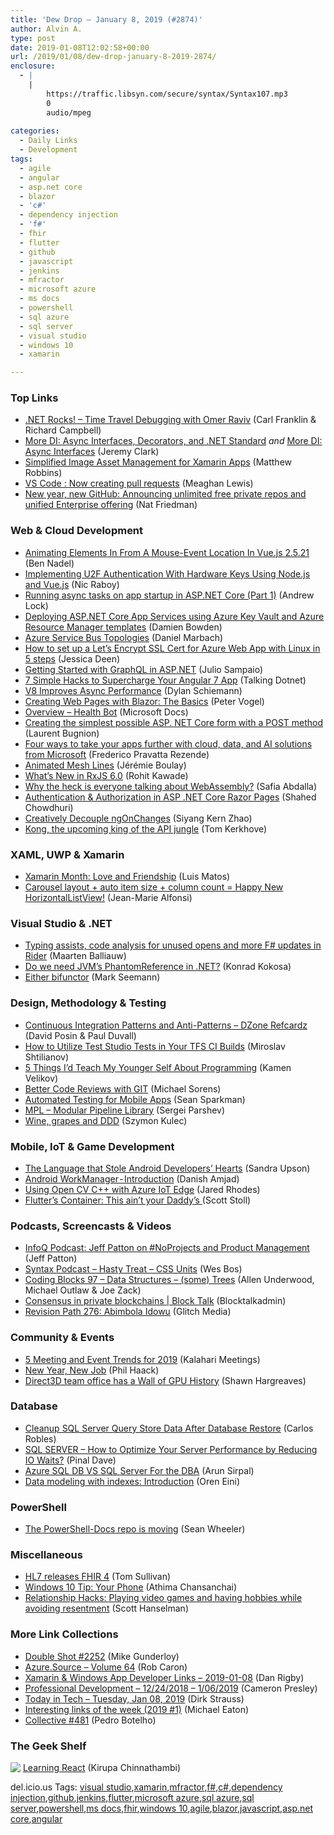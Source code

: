 ```yaml
---
title: 'Dew Drop – January 8, 2019 (#2874)'
author: Alvin A.
type: post
date: 2019-01-08T12:02:58+00:00
url: /2019/01/08/dew-drop-january-8-2019-2874/
enclosure:
  - |
    |
        https://traffic.libsyn.com/secure/syntax/Syntax107.mp3
        0
        audio/mpeg
        
categories:
  - Daily Links
  - Development
tags:
  - agile
  - angular
  - asp.net core
  - blazor
  - 'c#'
  - dependency injection
  - 'f#'
  - fhir
  - flutter
  - github
  - javascript
  - jenkins
  - mfractor
  - microsoft azure
  - ms docs
  - powershell
  - sql azure
  - sql server
  - visual studio
  - windows 10
  - xamarin

---
```

### <a name="top"></a>Top Links

  * <a href="http://www.dotnetrocks.com/default.aspx?ShowNum=1613" target="_blank">.NET Rocks! &#8211; Time Travel Debugging with Omer Raviv</a> (Carl Franklin & Richard Campbell)
  * <a href="https://jeremybytes.blogspot.com/2019/01/more-di-async-interfaces-decorators-and.html" target="_blank">More DI: Async Interfaces, Decorators, and .NET Standard</a> _and_ <a href="https://jeremybytes.blogspot.com/2019/01/more-di-async-interfaces.html" target="_blank">More DI: Async Interfaces</a> (Jeremy Clark)
  * <a href="https://www.mfractor.com/blogs/news/simplified-image-asset-management-for-xamarin-apps" target="_blank">Simplified Image Asset Management for Xamarin Apps</a> (Matthew Robbins)
  * <a href="https://blog.github.com/2019-01-07-create-pull-requests-in-vscode/" target="_blank">VS Code : Now creating pull requests</a> (Meaghan Lewis)
  * <a href="https://blog.github.com/2019-01-07-new-year-new-github/" target="_blank">New year, new GitHub: Announcing unlimited free private repos and unified Enterprise offering</a> (Nat Friedman)



### <a name="web"></a>Web & Cloud Development

  * <a href="https://www.bennadel.com/blog/3559-animating-elements-in-from-a-mouse-event-location-in-vue-js-2-5-21.htm" target="_blank">Animating Elements In From A Mouse-Event Location In Vue.js 2.5.21</a> (Ben Nadel)
  * <a href="https://www.thepolyglotdeveloper.com/2019/01/implementing-u2f-authentication-hardware-keys-nodejs-vuejs/" target="_blank">Implementing U2F Authentication With Hardware Keys Using Node.js and Vue.js</a> (Nic Raboy)
  * <a href="https://andrewlock.net/running-async-tasks-on-app-startup-in-asp-net-core-part-1/" target="_blank">Running async tasks on app startup in ASP.NET Core (Part 1)</a> (Andrew Lock)
  * <a href="https://damienbod.com/2019/01/07/deploying-asp-net-core-app-services-using-azure-key-vault-and-azure-resource-manager-templates/" target="_blank">Deploying ASP.NET Core App Services using Azure Key Vault and Azure Resource Manager templates</a> (Damien Bowden)
  * <a href="https://www.planetgeek.ch/2019/01/07/azure-service-bus-topologies/" target="_blank">Azure Service Bus Topologies</a> (Daniel Marbach)
  * <a href="https://jessicadeen.com/how-to-manually-setup-a-lets-encrypt-ssl-cert-for-azure-web-app-with-linux/" target="_blank">How to set up a Let&#8217;s Encrypt SSL Cert for Azure Web App with Linux in 5 steps</a> (Jessica Deen)
  * <a href="https://www.red-gate.com/simple-talk/dotnet/net-development/getting-started-with-graphql-in-asp-net/" target="_blank">Getting Started with GraphQL in ASP.NET</a> (Julio Sampaio)
  * <a href="https://www.talkingdotnet.com/7-simple-hacks-supercharge-web-applications-angular-7/" target="_blank">7 Simple Hacks to Supercharge Your Angular 7 App</a> (Talking Dotnet)
  * <a href="https://www.infoq.com/news/2019/01/v8-async-performance?utm_campaign=infoq_content&utm_source=infoq&utm_medium=feed&utm_term=global" target="_blank">V8 Improves Async Performance</a> (Dylan Schiemann)
  * <a href="https://visualstudiomagazine.com/articles/2018/12/01/creating-web-pages-with-blazor.aspx" target="_blank">Creating Web Pages with Blazor: The Basics</a> (Peter Vogel)
  * <a href="https://docs.microsoft.com/en-gb/HealthBot/" target="_blank">Overview &#8211; Health Bot</a> (Microsoft Docs)
  * <a href="http://feedproxy.google.com/~r/galasoft/~3/kzxiNPHBnTE/creating-the-simplest-possible-asp-net-core-form-with-a-post-method" target="_blank">Creating the simplest possible ASP. NET Core form with a POST method</a> (Laurent Bugnion)
  * <a href="https://cloudblogs.microsoft.com/sqlserver/2019/01/07/four-ways-to-take-your-apps-further-with-cloud-data-and-ai-solutions-from-microsoft/" target="_blank">Four ways to take your apps further with cloud, data, and AI solutions from Microsoft</a> (Frederico Pravatta Rezende)
  * <a href="http://feedproxy.google.com/~r/tympanus/~3/Sd9FEXrcJ-s/" target="_blank">Animated Mesh Lines</a> (Jérémie Boulay)
  * <a href="https://dzone.com/articles/whats-new-in-rxjs-60?utm_medium=feed&utm_source=feedpress.me&utm_campaign=Feed%3A+dzone%2Fwebdev" target="_blank">What&#8217;s New in RxJS 6.0</a> (Rohit Kawade)
  * <a href="https://dev.to/captainsafia/why-the-heck-is-everyone-talking-about-webassembly-455a" target="_blank">Why the heck is everyone talking about WebAssembly?</a> (Safia Abdalla)
  * <a href="https://wakeupandcode.com/authentication-authorization-in-asp-net-core-razor-pages/" target="_blank">Authentication & Authorization in ASP .NET Core Razor Pages</a> (Shahed Chowdhuri)
  * <a href="https://blog.angularindepth.com/creatively-decouple-ngonchanges-fab95395cc6e?source=rss----e5ed704095b---4" target="_blank">Creatively Decouple ngOnChanges</a> (Siyang Kern Zhao)
  * <a href="https://blog.tomkerkhove.be/2019/01/07/kong-vs-api-management/" target="_blank">Kong, the upcoming king of the API jungle</a> (Tom Kerkhove)



### <a name="silverlight"></a>XAML, UWP & Xamarin

  * <a href="https://luismts.com/blog/xamarin/xamarin-month-february-2019/" target="_blank">Xamarin Month: Love and Friendship</a> (Luis Matos)
  * <a href="https://www.sharpnado.com/carousel-layout-happy-new-horizontallistview/" target="_blank">Carousel layout + auto item size + column count = Happy New HorizontalListView!</a> (Jean-Marie Alfonsi)



### <a name="dotnet"></a>Visual Studio & .NET

  * <a href="https://blog.jetbrains.com/dotnet/2019/01/07/typing-assists-code-analysis-unused-opens-f-updates-rider/" target="_blank">Typing assists, code analysis for unused opens and more F# updates in Rider</a> (Maarten Balliauw)
  * <a href="http://tooslowexception.com/do-we-need-jvms-phantomreference-in-net/" target="_blank">Do we need JVM’s PhantomReference in .NET?</a> (Konrad Kokosa)
  * <a href="http://blog.ploeh.dk/2019/01/07/either-bifunctor/" target="_blank">Either bifunctor</a> (Mark Seemann)



### <a name="design"></a>Design, Methodology & Testing

  * <a href="https://dzone.com/refcardz/continuous-integration?chapter=1" target="_blank">Continuous Integration Patterns and Anti-Patterns &#8211; DZone Refcardz</a> (David Posin & Paul Duvall)
  * <a href="https://tracking.feedpress.it/link/10828/9734169" target="_blank">How to Utilize Test Studio Tests in Your TFS CI Builds</a> (Miroslav Shtilianov)
  * <a href="https://www.telerik.com/blogs/5-things-i'd-teach-my-younger-self-about-programming" target="_blank">5 Things I&#8217;d Teach My Younger Self About Programming</a> (Kamen Velikov)
  * <a href="https://www.red-gate.com/simple-talk/dotnet/software-delivery/better-code-reviews-with-git/" target="_blank">Better Code Reviews with GIT</a> (Michael Sorens)
  * <a href="https://tracking.feedpress.it/link/10828/10962933" target="_blank">Automated Testing for Mobile Apps</a> (Sean Sparkman)
  * <a href="http://feedproxy.google.com/~r/ContinuousBlog/~3/V4C0ENbpVsE/" target="_blank">MPL &#8211; Modular Pipeline Library</a> (Sergei Parshev)
  * <a href="https://blog.scooletz.com/2019/01/07/wine-grapes-and-ddd/" target="_blank">Wine, grapes and DDD</a> (Szymon Kulec)



### <a name="mobile"></a>Mobile, IoT & Game Development

  * <a href="https://www.wired.com/2017/05/the-language-that-stole-android-developers-hearts/" target="_blank">The Language that Stole Android Developers’ Hearts</a> (Sandra Upson)
  * <a href="https://android.jlelse.eu/android-workmanager-introduction-deb52af876a3?source=rss----8fca399d4de---4" target="_blank">Android WorkManager - Introduction</a> (Danish Amjad)
  * <a href="https://jaredrhodes.com/2019/01/07/using-open-cv-c-with-azure-iot-edge/" target="_blank">Using Open CV C++ with Azure IoT Edge</a> (Jared Rhodes)
  * <a href="https://medium.com/flutter-community/flutters-container-this-ain-t-your-daddy-s-div-100817339610?source=rss----86fb29d7cc6a---4" target="_blank">Flutter’s Container: This ain’t your Daddy’s </a>(Scott Stoll)



### <a name="podcasts"></a>Podcasts, Screencasts & Videos

  * <a href="https://www.infoq.com/podcasts/noprojects-product-management?utm_campaign=infoq_content&utm_source=infoq&utm_medium=feed&utm_term=global" target="_blank">InfoQ Podcast: Jeff Patton on #NoProjects and Product Management</a> (Jeff Patton)
  * <a href="https://traffic.libsyn.com/secure/syntax/Syntax107.mp3" target="_blank">Syntax Podcast &#8211; Hasty Treat &#8211; CSS Units</a> (Wes Bos)
  * <a href="https://www.codingblocks.net/podcast/data-structures-some-trees/" target="_blank">Coding Blocks 97 &#8211; Data Structures &#8211; (some) Trees</a> (Allen Underwood, Michael Outlaw & Joe Zack)
  * <a href="https://channel9.msdn.com/Shows/Blocktalk/Consensus-in-private-blockchains?WT.mc_id=DX_MVP4025064" target="_blank">Consensus in private blockchains | Block Talk</a> (Blocktalkadmin)
  * <a href="http://revisionpath.simplecast.fm/abimbola-idowu" target="_blank">Revision Path 276: Abimbola Idowu</a> (Glitch Media)



### <a name="events"></a>Community & Events

  * <a href="http://blog.kalaharimeetings.com/2019/01/07/5-meeting-and-event-trends-for-2019/" target="_blank">5 Meeting and Event Trends for 2019</a> (Kalahari Meetings)
  * <a href="http://feeds.haacked.com/~r/haacked/~3/V-DEfvMHTSw/" target="_blank">New Year, New Job</a> (Phil Haack)
  * <a href="https://blogs.msdn.microsoft.com/directx/2019/01/07/wall-of-gpu-history/" target="_blank">Direct3D team office has a Wall of GPU History</a> (Shawn Hargreaves)



### <a name="sql"></a>Database

  * <a href="http://feedproxy.google.com/~r/MSSQLTips-LatestSqlServerTips/~3/jmJ1jabVuE8/" target="_blank">Cleanup SQL Server Query Store Data After Database Restore</a> (Carlos Robles)
  * <a href="https://blog.sqlauthority.com/2019/01/08/sql-server-how-to-optimize-your-server-performance-by-reducing-io-waits/" target="_blank">SQL SERVER – How to Optimize Your Server Performance by Reducing IO Waits?</a> (Pinal Dave)
  * <a href="https://blobeater.blog/2019/01/07/azure-sql-db-vs-sql-server-for-the-dba/" target="_blank">Azure SQL DB VS SQL Server For the DBA</a> (Arun Sirpal)
  * <a href="http://feedproxy.google.com/~r/AyendeRahien/~3/sbVye_kMDvc/data-modeling-with-indexes-introduction" target="_blank">Data modeling with indexes: Introduction</a> (Oren Eini)



### <a name="ps"></a>PowerShell

  * <a href="https://blogs.msdn.microsoft.com/powershell/2019/01/07/the-powershell-docs-repo-is-moving/" target="_blank">The PowerShell-Docs repo is moving</a> (Sean Wheeler)



### <a name="misc"></a>Miscellaneous

  * <a href="https://www.healthcareitnews.com/news/hl7-releases-fhir-4" target="_blank">HL7 releases FHIR 4</a> (Tom Sullivan)
  * <a href="https://blogs.windows.com/windowsexperience/2019/01/07/windows-10-tip-your-phone/?WT.mc_id=DX_MVP4025064" target="_blank">Windows 10 Tip: Your Phone</a> (Athima Chansanchai)
  * <a href="http://feeds.hanselman.com/~/591001392/0/scotthanselman~Relationship-Hacks-Playing-video-games-and-having-hobbies-while-avoiding-resentment.aspx" target="_blank">Relationship Hacks: Playing video games and having hobbies while avoiding resentment</a> (Scott Hanselman)



### <a name="links"></a>More Link Collections

  * <a href="https://afreshcup.com/home/2019/01/08/double-shot-2252.html" target="_blank">Double Shot #2252</a> (Mike Gunderloy)
  * <a href="https://azure.microsoft.com/blog/azure-source-volume-64/" target="_blank">Azure.Source &#8211; Volume 64</a> (Rob Caron)
  * <a href="https://links.danrigby.com/2019/01/app-developer-links-2019-01-08/" target="_blank">Xamarin & Windows App Developer Links &#8211; 2019-01-08</a> (Dan Rigby)
  * <a href="http://blog.thesoftwarementor.com/2019/01/07/professional-development-12-24-2018-1-06-2019/" target="_blank">Professional Development – 12/24/2018 – 1/06/2019</a> (Cameron Presley)
  * <a href="https://dirkstrauss.com/signalr-server-hubs-jan-08-2019/" target="_blank">Today in Tech – Tuesday, Jan 08, 2019</a> (Dirk Strauss)
  * <a href="https://samestuffdifferentday.com/2019/01/07/interesting-links-of-the-week-2019-1/" target="_blank">Interesting links of the week (2019 #1)</a> (Michael Eaton)
  * <a href="http://feedproxy.google.com/~r/tympanus/~3/sFjl2IXzdoI/" target="_blank">Collective #481</a> (Pedro Botelho)



### <a name="shelf"></a>The Geek Shelf

<a href="https://www.amazon.com/dp/0134546318/amavin-20" target="_blank"><img data-recalc-dims="1" decoding="async" align="left" style="margin: 0px 0px 10px; border: 0px currentcolor; border-image: none; float: left; display: inline; background-image: none;" src="https://i0.wp.com/images-na.ssl-images-amazon.com/images/I/91E2mabxLyL._SS135_.jpg?w=660&#038;ssl=1" border="0" /></a>&nbsp;<a href="https://www.amazon.com/dp/0134546318/amavin-20" target="_blank">Learning React</a> (Kirupa Chinnathambi)









<div class="wlWriterEditableSmartContent" id="scid:77ECF5F8-D252-44F5-B4EB-D463C5396A79:97885aea-132d-4d05-a832-62322146996d" style="margin: 0px; padding: 0px; float: none; display: inline;">
  del.icio.us Tags: <a href="http://del.icio.us/popular/visual+studio" rel="tag">visual studio</a>,<a href="http://del.icio.us/popular/xamarin" rel="tag">xamarin</a>,<a href="http://del.icio.us/popular/mfractor" rel="tag">mfractor</a>,<a href="http://del.icio.us/popular/f%23" rel="tag">f#</a>,<a href="http://del.icio.us/popular/c%23" rel="tag">c#</a>,<a href="http://del.icio.us/popular/dependency+injection" rel="tag">dependency injection</a>,<a href="http://del.icio.us/popular/github" rel="tag">github</a>,<a href="http://del.icio.us/popular/jenkins" rel="tag">jenkins</a>,<a href="http://del.icio.us/popular/flutter" rel="tag">flutter</a>,<a href="http://del.icio.us/popular/microsoft+azure" rel="tag">microsoft azure</a>,<a href="http://del.icio.us/popular/sql+azure" rel="tag">sql azure</a>,<a href="http://del.icio.us/popular/sql+server" rel="tag">sql server</a>,<a href="http://del.icio.us/popular/powershell" rel="tag">powershell</a>,<a href="http://del.icio.us/popular/ms+docs" rel="tag">ms docs</a>,<a href="http://del.icio.us/popular/fhir" rel="tag">fhir</a>,<a href="http://del.icio.us/popular/windows+10" rel="tag">windows 10</a>,<a href="http://del.icio.us/popular/agile" rel="tag">agile</a>,<a href="http://del.icio.us/popular/blazor" rel="tag">blazor</a>,<a href="http://del.icio.us/popular/javascript" rel="tag">javascript</a>,<a href="http://del.icio.us/popular/asp.net+core" rel="tag">asp.net core</a>,<a href="http://del.icio.us/popular/angular" rel="tag">angular</a>
</div>